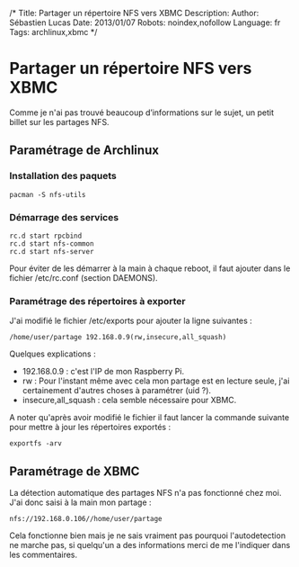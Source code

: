 /*
Title: Partager un répertoire NFS vers XBMC
Description: 
Author: Sébastien Lucas
Date: 2013/01/07
Robots: noindex,nofollow
Language: fr
Tags: archlinux,xbmc
*/
# Partager un répertoire NFS vers XBMC

Comme je n'ai pas trouvé beaucoup d’informations sur le sujet, un petit billet sur les partages NFS.

## Paramétrage de Archlinux

### Installation des paquets
```
pacman -S nfs-utils
```
### Démarrage des services

```
rc.d start rpcbind
rc.d start nfs-common
rc.d start nfs-server
```
Pour éviter de les démarrer à la main à chaque reboot, il faut ajouter dans le fichier /etc/rc.conf (section DAEMONS).
### Paramétrage des répertoires à exporter

J'ai modifié le fichier /etc/exports pour ajouter la ligne suivantes : 
```
/home/user/partage 192.168.0.9(rw,insecure,all_squash)
```

Quelques explications :
*	192.168.0.9 : c'est l'IP de mon Raspberry Pi.
*	rw : Pour l'instant même avec cela mon partage est en lecture seule, j'ai certainement d'autres choses à paramétrer (uid ?).
*	insecure,all_squash : cela semble nécessaire pour XBMC.

A noter qu'après avoir modifié le fichier il faut lancer la commande suivante pour mettre à jour les répertoires exportés :
```
exportfs -arv
```
## Paramétrage de XBMC

La détection automatique des partages NFS n'a pas fonctionné chez moi. J'ai donc saisi à la main mon partage :
```
nfs://192.168.0.106//home/user/partage
```

Cela fonctionne bien mais je ne sais vraiment pas pourquoi l'autodetection ne marche pas, si quelqu'un a des informations merci de me l'indiquer dans les commentaires.
